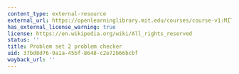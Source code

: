 ```yaml
---
content_type: external-resource
external_url: https://openlearninglibrary.mit.edu/courses/course-v1:MITx+18.05r_10+2022_Summer/courseware/week2/ps2/2?activate_block_id=block-v1%3AMITx%2B18.05r_10%2B2022_Summer%2Btype%40vertical%2Bblock%40ps2-checkvertical
has_external_license_warning: true
license: https://en.wikipedia.org/wiki/All_rights_reserved
status: ''
title: Problem set 2 problem checker
uid: 37bd8d76-9a1a-45bf-8648-c2e72b66bcbf
wayback_url: ''
---
```

